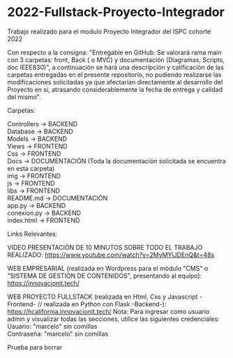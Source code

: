 # 2022-Fullstack-Proyecto-Integrador
Trabajo realizado para el modulo Proyecto Integrador del ISPC cohorte 2022

Con respecto a la consigna: "Entregable en GitHub: Se valorará rama main con 3 carpetas: front, Back ( o MVC) y
documentación (Diagramas, Scripts, doc IEEE830)", a continuación se hará una descripción y calificación de las carpetas entregadas en el presente repositorio, no pudiendo realizarse las modificaciones solicitadas ya que afectarían directamente al desarrollo del Proyecto en sí, atrasando considerablemente la fecha de entrega y calidad del mismo".

Carpetas:

Controllers -> BACKEND <br>
Database -> BACKEND <br>
Models -> BACKEND <br>
Views -> FRONTEND <br>
Css -> FRONTEND <br>
Docs -> DOCUMENTACIÓN (Toda la documentación solicitada se encuentra en esta carpeta) <br>
img -> FRONTEND <br>
js -> FRONTEND <br>
libs -> FRONTEND <br>
README.md -> DOCUMENTACIÓN <br>
app.py -> BACKEND <br>
conexion.py -> BACKEND <br>
index.html -> FRONTEND <br>

Links Relevantes: 

VIDEO PRESENTACIÒN DE 10 MINUTOS SOBRE TODO EL TRABAJO REALIZADO: https://www.youtube.com/watch?v=2MyMYlJDEnQ&t=48s

WEB EMPRESARIAL (realizada en Wordpress para el mòdulo "CMS" o "SISTEMA DE GESTIÒN DE CONTENIDOS", presentando al equipo): https://innovacionit.tech/

WEB PROYECTO FULLSTACK (realizada en Html, Css y Javascript -Frontend- // realizada en Python con Flask -Backend-): https://hcalifornia.innovacionit.tech/
Nota: Para ingresar como usuario admin y visualizar todas las secciones, utilice las siguientes credenciales: <br>
Usuario: "marcelo" sin comillas <br>
Contraseña: "marcelo" sin comillas <br>

Prueba para borrar
